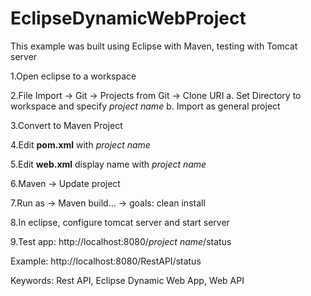 # EclipseDynamicWebProject

This example was built using Eclipse with Maven, testing with Tomcat server

1.Open eclipse to a workspace

2.File Import -> Git -> Projects from Git -> Clone URI
	a. Set Directory to workspace and specify *project name*
	b. Import as general project
	
3.Convert to Maven Project

4.Edit **pom.xml** with *project name*

5.Edit **web.xml** display name with *project name*

6.Maven -> Update project

7.Run as -> Maven build... -> goals: clean install

8.In eclipse, configure tomcat server and start server

9.Test app: http://localhost:8080/*project name*/status

   Example: http://localhost:8080/RestAPI/status

Keywords:  Rest API, Eclipse Dynamic Web App, Web API
